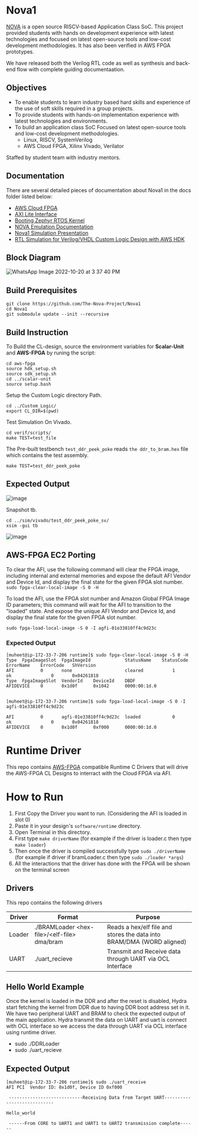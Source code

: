 # Nova1

[NOVA](https://the-nova-project.github.io/) is a open source RISCV-based Application Class SoC. This project provided students with hands on development experience with latest technologies and focused on latest open-source tools and low-cost development methodologies. It has also been verified in AWS FPGA prototypes.

We have released both the Verilog RTL code as well as synthesis and back-end flow with complete guiding documentaation.

## Objectives
- To enable students to learn industry based hard skills and experience of the use of soft skills required in a group projects.
- To provide students with hands-on implementation experience with latest technologies and environments.
- To build an application class SoC Focused on latest open-source tools and low-cost development methodologies. 
    - Linux, RISCV, SystemVerilog
    - AWS Cloud FPGA, Xilinx Vivado, Verilator

Staffed by student team with industry mentors.

## Documentation
There are several detailed pieces of documentation about Nova1 in the docs folder listed below:

- [AWS Cloud FPGA](https://github.com/aws/aws-fpga)
- [AXI Lite Interface](https://caslab.csl.yale.edu/courses/EENG428/19-20a/tutorials/axi4lite_interface_development.pdf)
- [Booting Zephyr RTOS Kernel](https://github.com/Abdul-muheet-ghani/Nova1/blob/main/Docs/Porting%20Zephyr%20RTOS.pptx)
- [NOVA Emulation Documentation](https://github.com/Abdul-muheet-ghani/Nova1/blob/main/Docs/NOVA%20EMULATION%20PROJECT%20Documentation.pdf)
- [Nova1 Simulation Presentation](https://github.com/Abdul-muheet-ghani/Nova1/blob/main/Docs/AWS%20EC2%20simulation%20ppt.pdf)
- [RTL Simulation for Verilog/VHDL Custom Logic Design with AWS HDK](https://github.com/aws/aws-fpga/blob/master/hdk/docs/RTL_Simulating_CL_Designs.md)

## Block Diagram
![WhatsApp Image 2022-10-20 at 3 37 40 PM](https://user-images.githubusercontent.com/81433387/198314820-b93e14e2-9ede-4753-a61a-d59f514cb259.jpeg)


## Build Prerequisites
```
git clone https://github.com/The-Nova-Project/Nova1
cd Nova1
git submodule update --init --recursive
```

## Build Instruction
To Build the CL-design, source the environment variables for **Scalar-Unit** and **AWS-FPGA** by runing the script:
```
cd aws-fpga
source hdk_setup.sh
source sdk_setup.sh
cd ../scalar-unit
source setup.bash
```

Setup the Custom Logic directory Path.
```
cd ../Custom_Logic/
export CL_DIR=$(pwd)
```

Test Simulation On Vivado.
```
cd verif/scripts/
make TEST=test_file
```
The Pre-built testbench `test_ddr_peek_poke` reads `the ddr_to_bram.hex` file which contains the test assembly.

```
make TEST=test_ddr_peek_poke
```

## Expected Output
![image](https://user-images.githubusercontent.com/81433387/195928756-9597f8d3-59bc-45de-a7ae-a3afc6db75a0.png)


Snapshot tb.
```
cd ../sim/vivado/test_ddr_peek_poke_sv/
xsim -gui tb
```
![image](https://user-images.githubusercontent.com/81433387/195996144-1a61f14f-e668-4ca3-8d51-8dcf930bb22f.png)



## AWS-FPGA EC2 Porting
To clear the AFI, use the following command will clear the FPGA image, including internal and external memories and expose the default AFI Vendor and Device Id, and display the final state for the given FPGA slot number.
```sudo fpga-clear-local-image -S 0 -H```

To load the AFI, use the FPGA slot number and Amazon Global FPGA Image ID parameters; this command will wait for the AFI to transition to the "loaded" state. And expose the unique AFI Vendor and Device Id, and display the final state for the given FPGA slot number.


 ```sudo fpga-load-local-image -S 0 -I agfi-01e33810ff4c9d23c```

### Expected Output
```
[muheet@ip-172-33-7-206 runtime]$ sudo fpga-clear-local-image -S 0 -H
Type  FpgaImageSlot  FpgaImageId             StatusName    StatusCode   ErrorName    ErrorCode   ShVersion
AFI          0       none                    cleared           1        ok               0       0x04261818
Type  FpgaImageSlot  VendorId    DeviceId    DBDF
AFIDEVICE    0       0x1d0f      0x1042      0000:00:1d.0


[muheet@ip-172-33-7-206 runtime]$ sudo fpga-load-local-image -S 0 -I agfi-01e33810ff4c9d23c

AFI          0       agfi-01e33810ff4c9d23c  loaded            0        ok               0       0x04261818
AFIDEVICE    0       0x1d0f      0xf000      0000:00:1d.0

```

# Runtime Driver

This repo contains [AWS-FPGA](https://github.com/aws/aws-fpga) compatible Runtime C Drivers that will drive the AWS-FPGA CL Designs to interract with the Cloud FPGA via AFI.

# How to Run

1. First Copy the Driver you want to run. (Considering the AFI is loaded in slot 0)
2. Paste it in your design's `software/runtime` directory.
3. Open Terminal in this directory.
4. First type `make driverName` (for example if the driver is loader.c then type `make loader`)
5. Then once the driver is compiled successfully type `sudo ./driverName` (for example if driver if bramLoader.c then type `sudo ./loader *args`)
6. All the interactions that the driver has done with the FPGA will be shown on the terminal screen

## Drivers
This repo contains the following drivers

| Driver | Format | Purpose |
| ------------- | ------------- | ------------- |
| Loader | ./BRAMLoader &lt;hex-file&gt;/&lt;elf-file&gt; dma/bram | Reads a hex/elf file and stores the data into BRAM/DMA (WORD aligned) |
| UART   | ./uart_recieve | Transmit and Receive data through UART via OCL Interface |

## Hello World Example
Once the kernel is loaded in the DDR and after the reset is disabled, Hydra start fetching the kernel from DDR due to having DDR boot address set in it.
We have two peripheral UART and BRAM to check the expected output of the main application.
Hydra transmit the data on UART and uart is connect with OCL interface so we access the data through UART via OCL interface using runtime driver. 

- sudo ./DDRLoader
- sudo ./uart_recieve

## Expected Output
```
[muheet@ip-172-33-7-206 runtime]$ sudo ./uart_receive 
AFI PCI  Vendor ID: 0x1d0f, Device ID 0xf000

 ----------------------------Receiving Data from Target UART---------------------------- 

Hello_world

 ------From CORE to UART1 and UART1 to UART2 transmission complete------

```



